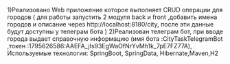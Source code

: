 1)Реализовано Web приложение которое выполняет CRUD операции для городов
( для работы запустить 2 модуля back  и front ,добавить имена городов и описание через http://localhost:8180/city, после эти данные будут доступны у телеграм бота )
2)Реализован телеграм бот, при вводе города выдает справочную информацию (имя бота :CityTaskTelegramBot ,токен :1795626586:AAEFA_jIs93EgWaOfNrYvMh1k_7pE7FZ77A), 
Используемые технологии: SpringBoot, SpringData, Hibernate,Maven,H2